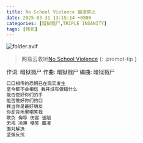 ```yaml
---
title: No School Violence 霸凌禁止
date: 2025-03-31 13:15:14 +0800
categories: [暗狱戮尸,TRIPLE INSANITY]
tags: [残死]
---
```


![folder.avif](https://b2.235421.xyz/pic/2025/03/a920dc3b4f0f583a98bd978dbe5737fb.avif)

> 网易云收听[No School Violence](https://music.163.com/song?id=1948200242&userid=1623945853)
{: .prompt-tip }

作词: 暗狱戮尸
作曲: 暗狱戮尸
编曲: 暗狱戮尸

```txt
口口相传的恐惧已在现实发生
至今都不会相信 我并没有做错什么
能否管好你们的手
能否管好你们的口
我当你是最好朋友
你却背地里嘲笑我
欺负 侮辱 伤害 诬陷
无视 冷漠 嘲笑 霸凌
面对解决
坚强反抗
```